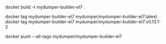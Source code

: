 

docker build -t mydumper-builder-el7 .

docker tag mydumper-builder-el7 mydumper/mydumper-builder-el7:latest
docker tag mydumper-builder-el7 mydumper/mydumper-builder-el7:v0.13.1-2

docker push --all-tags mydumper/mydumper-builder-el7
